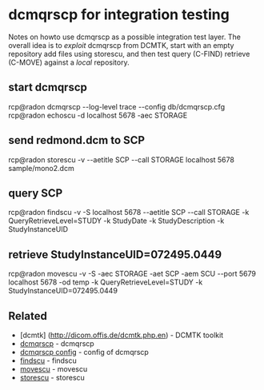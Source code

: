 # dcmqrscp for integration testing

Notes on howto use dcmqrscp as a possible integration test layer.
The overall idea is to *exploit* dcmqrscp from DCMTK, start with an empty
repository add files using storescu, and then test query (C-FIND) retrieve (C-MOVE)
against a *local* repository.

## start dcmqrscp
rcp@radon dcmqrscp --log-level trace --config db/dcmqrscp.cfg  
rcp@radon echoscu -d localhost 5678 -aec STORAGE  

## send redmond.dcm to SCP
rcp@radon storescu -v --aetitle SCP --call STORAGE localhost 5678 sample/mono2.dcm  

## query SCP
rcp@radon findscu -v -S localhost 5678 --aetitle SCP --call STORAGE -k QueryRetrieveLevel=STUDY -k StudyDate -k StudyDescription -k StudyInstanceUID  

## retrieve StudyInstanceUID=072495.0449
rcp@radon movescu -v -S -aec STORAGE -aet SCP -aem SCU --port 5679 localhost 5678 -od temp -k QueryRetrieveLevel=STUDY -k StudyInstanceUID=072495.0449  

## Related
* [dcmtk] (http://dicom.offis.de/dcmtk.php.en) - DCMTK toolkit
* [dcmqrscp](http://support.dcmtk.org/docs/dcmqrscp.html) - dcmqrscp
* [dcmqrscp config](http://support.dcmtk.org/docs/file_dcmqrset.html) - config of dcmqrscp
* [findscu](http://support.dcmtk.org/docs/findscu.html) - findscu
* [movescu](http://support.dcmtk.org/docs/movescu.html) - movescu
* [storescu](http://support.dcmtk.org/docs/storescu.html) - storescu